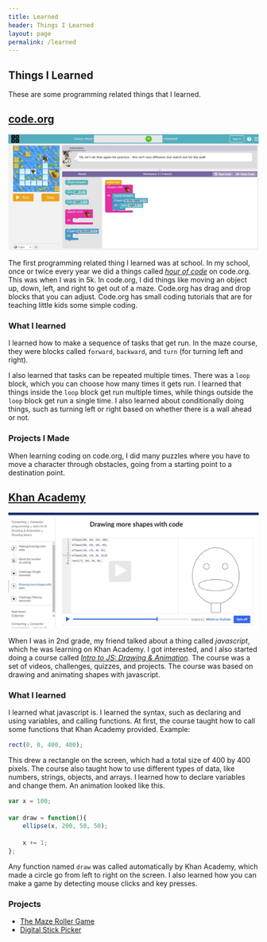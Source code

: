 ```yaml
---
title: Learned
header: Things I Learned
layout: page
permalink: /learned
---
```


## Things I Learned
These are some programming related things that I learned.

## [code.org](https://www.code.org)
![Example ScreenShot](/assets/img/code.org.jpg)

The first programming related thing I learned was at school. In my school, once or twice every year we did a things called [*hour of code*](https://code.org/learn) on code.org. This was when I was in 5k. In code.org, I did things like moving an object up, down, left, and right to get out of a maze. Code.org has drag and drop blocks that you can adjust. Code.org has small coding tutorials that are for teaching little kids some simple coding.

### What I learned
I learned how to make a sequence of tasks that get run. In the maze course, they were blocks called `forward`, `backward`, and `turn` (for turning left and right).

I also learned that tasks can be repeated multiple times. There was a `loop` block, which you can choose how many times it gets run. I learned that things inside the `loop` block get run multiple times, while things outside the `loop` block get run a single time. I also learned about conditionally doing things, such as turning left or right based on whether there is a wall ahead or not.


### Projects I Made
When learning coding on code.org, I did many puzzles where you have to move a character through obstacles, going from a starting point to a destination point.

## [Khan Academy](https://khanacademy.org)
![Example Screenshot](/assets/img/khan-academy.jpg)

When I was in 2nd grade, my friend talked about a thing called *javascript*, which he was learning on Khan Academy. I got interested, and I also started doing a course called [*Intro to JS: Drawing & Animation*](https://www.khanacademy.org/computing/computer-programming/programming). The course was a set of videos, challenges, quizzes, and projects. The course was based on drawing and animating shapes with javascript.

### What I learned
I learned what javascript is. I learned the syntax, such as declaring and using variables, and calling functions. At first, the course taught how to call some functions that Khan Academy provided. Example:
``` js
rect(0, 0, 400, 400);
```
This drew a rectangle on the screen, which had a total size of 400 by 400 pixels. The course also taught how to use different types of data, like numbers, strings, objects, and arrays. I learned how to declare variables and change them. An animation looked like this.
``` js
var x = 100;

var draw = function(){
    ellipse(x, 200, 50, 50);

    x += 1;
};
```
Any function named `draw` was called automatically by Khan Academy, which made a circle go from left to right on the screen. I also learned how you can make a game by detecting mouse clicks and key presses.

### Projects
- [The Maze Roller Game](/projects/the-maze-roller-game)
- [Digital Stick Picker](/projects/digital-stick-picker)